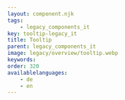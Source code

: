 ```yaml
---
layout: component.njk
tags: 
    - legacy_components_it
key: tooltip-legacy_it
title: Tooltip
parent: legacy_components_it
image: legacy/overview/tooltip.webp
keywords: 
order: 320
availablelanguages: 
    - de
    - en
---
```


